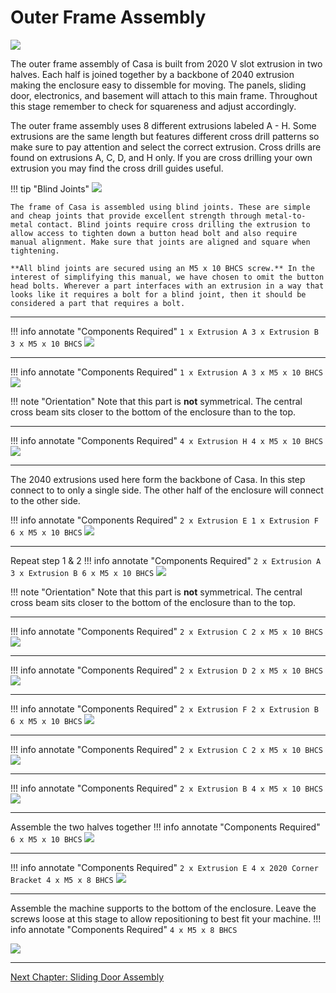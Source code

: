 # Outer Frame Assembly

![](../img/10_1.png)

The outer frame assembly of Casa is built from 2020 V slot extrusion in two halves. Each half is joined together by a backbone of 2040 extrusion making the enclosure easy to dissemble for moving. The panels, sliding door, electronics, and basement will attach to this main frame. Throughout this stage remember to check for squareness and adjust accordingly.

The outer frame assembly uses 8 different extrusions labeled A - H. Some extrusions are the same length but features different cross drill patterns so make sure to pay attention and select the correct extrusion. Cross drills are found on extrusions A, C, D, and H only. If you are cross drilling your own extrusion you may find the cross drill guides useful.

<!-- We really need a way of defining the extrusions here -->

!!! tip "Blind Joints"
    ![](../img/10_blind_joints.jpg)

    The frame of Casa is assembled using blind joints. These are simple and cheap joints that provide excellent strength through metal-to-metal contact. Blind joints require cross drilling the extrusion to allow access to tighten down a button head bolt and also require manual alignment. Make sure that joints are aligned and square when tightening.

    **All blind joints are secured using an M5 x 10 BHCS screw.** In the interest of simplifying this manual, we have chosen to omit the button head bolts. Wherever a part interfaces with an extrusion in a way that looks like it requires a bolt for a blind joint, then it should be considered a part that requires a bolt.

---

!!! info annotate "Components Required"
    ```
        1 x Extrusion A
        3 x Extrusion B
        3 x M5 x 10 BHCS
    ```
![](../img/10_s1.png)

---

!!! info annotate "Components Required"
    ```
        1 x Extrusion A
        3 x M5 x 10 BHCS
    ```
![](../img/10_s2.png)

!!! note "Orientation"
    Note that this part is **not** symmetrical. The central cross beam sits closer to the bottom of the enclosure than to the top.

---

!!! info annotate "Components Required"
    ```
        4 x Extrusion H
        4 x M5 x 10 BHCS
    ```
![](../img/10_s3.png)

---

The 2040 extrusions used here form the backbone of Casa. In this step connect to to only a single side. The other half of the enclosure will connect to the other side.

!!! info annotate "Components Required"
    ```
        2 x Extrusion E
        1 x Extrusion F
        6 x M5 x 10 BHCS
    ```
![](../img/10_s4.png)

---

Repeat step 1 & 2
!!! info annotate "Components Required"
    ```
        2 x Extrusion A
        3 x Extrusion B
        6 x M5 x 10 BHCS
    ```
![](../img/10_s5.png)

!!! note "Orientation"
    Note that this part is **not** symmetrical. The central cross beam sits closer to the bottom of the enclosure than to the top.

---

!!! info annotate "Components Required"
    ```
        2 x Extrusion C
        2 x M5 x 10 BHCS
    ```
![](../img/10_s6.png)

---

!!! info annotate "Components Required"
    ```
        2 x Extrusion D
        2 x M5 x 10 BHCS
    ```
![](../img/10_s7.png)

---

!!! info annotate "Components Required"
    ```
        2 x Extrusion F
        2 x Extrusion B
        6 x M5 x 10 BHCS
    ```
![](../img/10_s8_1.png)

---

!!! info annotate "Components Required"
    ```
        2 x Extrusion C
        2 x M5 x 10 BHCS
    ```
![](../img/10_s8_2.png)

---

!!! info annotate "Components Required"
    ```
        2 x Extrusion B
        4 x M5 x 10 BHCS
    ```
![](../img/10_s9.png)

---

Assemble the two halves together
!!! info annotate "Components Required"
    ```
        6 x M5 x 10 BHCS
    ```
![](../img/10_s10.png)

---

!!! info annotate "Components Required"
    ```
        2 x Extrusion E
        4 x 2020 Corner Bracket
        4 x M5 x 8 BHCS
    ```
![](../img/10_s11.png)

---
Assemble the machine supports to the bottom of the enclosure. Leave the screws loose at this stage to allow repositioning to best fit your machine.
!!! info annotate "Components Required"
    ```
        4 x M5 x 8 BHCS
    ```

![](../img/10_s12.png)

---

[Next Chapter: Sliding Door Assembly](./20_sliding_door_assembly.md)
